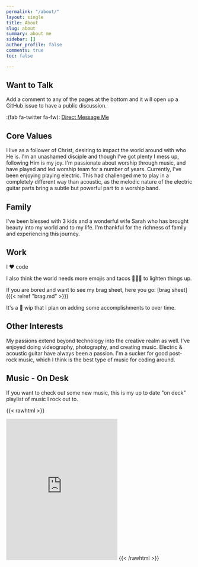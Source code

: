 ```yaml
---
permalink: "/about/"
layout: single
title: About
slug: about
summary: about me
sidebar: []
author_profile: false
comments: true
toc: false

---
```


## Want to Talk

Add a comment to any of the pages at the bottom and it will open up a GitHub issue to have a public discussion.

:(fab fa-twitter fa-fw): <a href="https://twitter.com/messages/compose?recipient_id=247477081&text=connecting%20from%20your%20site..."
  class="twitter-dm-button" data-screen-name="@sheldon_hull">
Direct Message Me</a>

## Core Values

I live as a follower of Christ, desiring to impact the world around with who He is. I'm an unashamed disciple and though I've got plenty I mess up, following Him is my joy. I'm passionate about worship through music, and have played and led worship team for a number of years. Currently, I've been enjoying playing electric. This had challenged me to play in a completely different way than acoustic, as the melodic nature of the electric guitar parts bring a subtle but powerful part to a worship band.

## Family

I've been blessed with 3 kids and a wonderful wife Sarah who has brought beauty into my world and to my life. I'm thankful for the richness of family and experiencing this journey.

## Work

I ♥ code

I also think the world needs more emojis and tacos 🌮🌮🌮 to lighten things up.

If you are bored and want to see my brag sheet, here you go: [brag sheet]({{< relref "brag.md" >}})

It's a :construction: wip that I plan on adding some accomplishments to over time.

## Other Interests

My passions extend beyond technology into the creative realm as well.
I've enjoyed doing videography, photography, and creating music.
Electric & acoustic guitar have always been a passion.
I'm a sucker for good post-rock music, which I think is the best type of music for coding around.

## Music - On Desk

If you want to check out some new music, this is my up to date "on deck" playlist of music I rock out to.

{{< rawhtml >}}
<iframe src="https://open.spotify.com/embed/playlist/6iTEfldMfbgbuUwzSdib4X" width="300" height="380" frameborder="0" allowtransparency="true" allow="encrypted-media"></iframe>
{{< /rawhtml >}}
